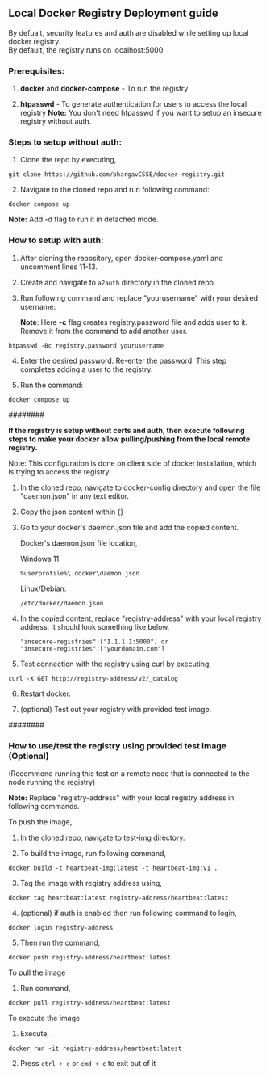 ## Local Docker Registry Deployment guide

By defualt, security features and auth are disabled while setting up local docker registry. <br>
By default, the registry runs on localhost:5000

### Prerequisites:

1.  **docker** and **docker-compose** - To run the registry
    
2.  **htpasswd** - To generate authentication for users to access the local registry
    **Note:** You don't need htpasswd if you want to setup an insecure registry without auth.

### Steps to setup without auth: <br>

1.  Clone the repo by executing,
```
git clone https://github.com/bhargavCSSE/docker-registry.git
```
    
2.  Navigate to the cloned repo and run following command:
```
docker compose up
```

**Note:** Add -d flag to run it in detached mode.
    
### How to setup with auth: <br>
    
1.  After cloning the repository, open docker-compose.yaml and uncomment lines 11-13.

2.  Create and navigate to ```a2auth``` directory in the cloned repo.
    
3.  Run following command and replace "yourusername" with your desired username:

    **Note**: Here **-c** flag creates registry.password file and adds user to it. Remove it from the command to add another user.
```
htpasswd -Bc registry.password yourusername
```
4.  Enter the desired password. Re-enter the password. This step completes adding a user to the registry.
    
5.  Run the command:
```
docker compose up
```

######## <br>

**If the registry is setup without certs and auth, then execute following steps to make your docker allow pulling/pushing from the local remote registry.**

Note: This configuration is done on client side of docker installation, which is trying to access the registry.

1.  In the cloned repo, navigate to docker-config directory and open the file "daemon.json" in any text editor.

2.  Copy the json content within {}

3.  Go to your docker's daemon.json file and add the copied content.
    
    Docker's daemon.json file location,

    Windows 11:

        %userprofile%\.docker\daemon.json

    Linux/Debian:

        /etc/docker/daemon.json

4.  In the copied content, replace "registry-address" with your local registry address. It should look something like below, <br>
    ```
    "insecure-registries":["1.1.1.1:5000"] or
    "insecure-registries":["yourdomain.com"]
    ```

5.  Test connection with the registry using curl by executing,
```        
curl -X GET http://registry-address/v2/_catalog
```

6. Restart docker.
    
7.  (optional) Test out your registry with provided test image.

######## <br>

### How to use/test the registry using provided test image (Optional)
(Recommend running this test on a remote node that is connected to the node running the registry)

**Note:** Replace "registry-address" with your local registry address in following commands.

To push the image,

1.  In the cloned repo, navigate to test-img directory.

2.  To build the image, run following command,
```
docker build -t heartbeat-img:latest -t heartbeat-img:v1 .
```
3.  Tag the image with registry address using,
```
docker tag heartbeat:latest registry-address/heartbeat:latest
```    
4. (optional) if auth is enabled then run following command to login,
```
docker login registry-address
```
5.  Then run the command,
```
docker push registry-address/heartbeat:latest
```
To pull the image

1.  Run command,
```        
docker pull registry-address/heartbeat:latest
```

To execute the image

1. Execute,
```
docker run -it registry-address/heartbeat:latest
```
2. Press ```ctrl + c``` or ```cmd + c``` to exit out of it
